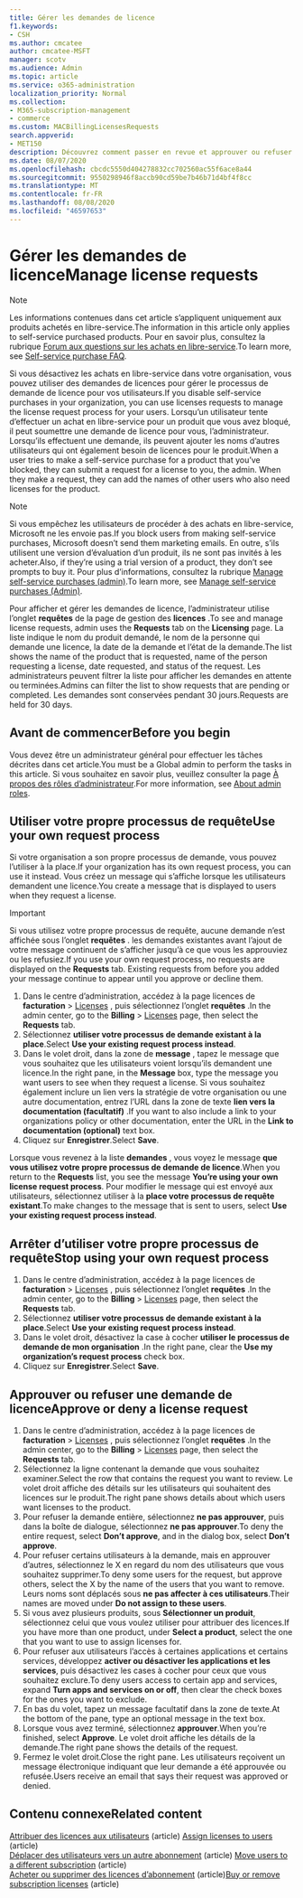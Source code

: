 ```yaml
---
title: Gérer les demandes de licence
f1.keywords:
- CSH
ms.author: cmcatee
author: cmcatee-MSFT
manager: scotv
ms.audience: Admin
ms.topic: article
ms.service: o365-administration
localization_priority: Normal
ms.collection:
- M365-subscription-management
- commerce
ms.custom: MACBillingLicensesRequests
search.appverid:
- MET150
description: Découvrez comment passer en revue et approuver ou refuser les demandes de licence des utilisateurs pour votre abonnement Microsoft 365 pour les entreprises.
ms.date: 08/07/2020
ms.openlocfilehash: cbcdc5550d404278832cc702560ac55f6ace8a44
ms.sourcegitcommit: 9550298946f8accb90cd59be7b46b71d4bf4f8cc
ms.translationtype: MT
ms.contentlocale: fr-FR
ms.lasthandoff: 08/08/2020
ms.locfileid: "46597653"
---
```

# <a name="manage-license-requests"></a><span data-ttu-id="12e75-103">Gérer les demandes de licence</span><span class="sxs-lookup"><span data-stu-id="12e75-103">Manage license requests</span></span>

> [!NOTE]
> <span data-ttu-id="12e75-104">Les informations contenues dans cet article s’appliquent uniquement aux produits achetés en libre-service.</span><span class="sxs-lookup"><span data-stu-id="12e75-104">The information in this article only applies to self-service purchased products.</span></span> <span data-ttu-id="12e75-105">Pour en savoir plus, consultez la rubrique [Forum aux questions sur les achats en libre-service](../subscriptions/self-service-purchase-faq.md).</span><span class="sxs-lookup"><span data-stu-id="12e75-105">To learn more, see [Self-service purchase FAQ](../subscriptions/self-service-purchase-faq.md).</span></span>

<span data-ttu-id="12e75-106">Si vous désactivez les achats en libre-service dans votre organisation, vous pouvez utiliser des demandes de licences pour gérer le processus de demande de licence pour vos utilisateurs.</span><span class="sxs-lookup"><span data-stu-id="12e75-106">If you disable self-service purchases in your organization, you can use licenses requests to manage the license request process for your users.</span></span> <span data-ttu-id="12e75-107">Lorsqu’un utilisateur tente d’effectuer un achat en libre-service pour un produit que vous avez bloqué, il peut soumettre une demande de licence pour vous, l’administrateur. Lorsqu’ils effectuent une demande, ils peuvent ajouter les noms d’autres utilisateurs qui ont également besoin de licences pour le produit.</span><span class="sxs-lookup"><span data-stu-id="12e75-107">When a user tries to make a self-service purchase for a product that you’ve blocked, they can submit a request for a license to you, the admin. When they make a request, they can add the names of other users who also need licenses for the product.</span></span>

> [!NOTE]
> <span data-ttu-id="12e75-108">Si vous empêchez les utilisateurs de procéder à des achats en libre-service, Microsoft ne les envoie pas.</span><span class="sxs-lookup"><span data-stu-id="12e75-108">If you block users from making self-service purchases, Microsoft doesn’t send them marketing emails.</span></span> <span data-ttu-id="12e75-109">En outre, s’ils utilisent une version d’évaluation d’un produit, ils ne sont pas invités à les acheter.</span><span class="sxs-lookup"><span data-stu-id="12e75-109">Also, if they’re using a trial version of a product, they don’t see prompts to buy it.</span></span> <span data-ttu-id="12e75-110">Pour plus d’informations, consultez la rubrique [Manage self-service purchases (admin)](../subscriptions/manage-self-service-purchases-admins.md).</span><span class="sxs-lookup"><span data-stu-id="12e75-110">To learn more, see [Manage self-service purchases (Admin)](../subscriptions/manage-self-service-purchases-admins.md).</span></span>

<span data-ttu-id="12e75-111">Pour afficher et gérer les demandes de licence, l’administrateur utilise l’onglet **requêtes** de la page de gestion des **licences** .</span><span class="sxs-lookup"><span data-stu-id="12e75-111">To see and manage license requests, admin uses the **Requests** tab on the **Licensing** page.</span></span> <span data-ttu-id="12e75-112">La liste indique le nom du produit demandé, le nom de la personne qui demande une licence, la date de la demande et l’état de la demande.</span><span class="sxs-lookup"><span data-stu-id="12e75-112">The list shows the name of the product that is requested, name of the person requesting a license, date requested, and status of the request.</span></span> <span data-ttu-id="12e75-113">Les administrateurs peuvent filtrer la liste pour afficher les demandes en attente ou terminées.</span><span class="sxs-lookup"><span data-stu-id="12e75-113">Admins can filter the list to show requests that are pending or completed.</span></span> <span data-ttu-id="12e75-114">Les demandes sont conservées pendant 30 jours.</span><span class="sxs-lookup"><span data-stu-id="12e75-114">Requests are held for 30 days.</span></span>

## <a name="before-you-begin"></a><span data-ttu-id="12e75-115">Avant de commencer</span><span class="sxs-lookup"><span data-stu-id="12e75-115">Before you begin</span></span>

<span data-ttu-id="12e75-116">Vous devez être un administrateur général pour effectuer les tâches décrites dans cet article.</span><span class="sxs-lookup"><span data-stu-id="12e75-116">You must be a Global admin to perform the tasks in this article.</span></span> <span data-ttu-id="12e75-117">Si vous souhaitez en savoir plus, veuillez consulter la page [À propos des rôles d’administrateur](../../admin/add-users/about-admin-roles.md).</span><span class="sxs-lookup"><span data-stu-id="12e75-117">For more information, see [About admin roles](../../admin/add-users/about-admin-roles.md).</span></span>

## <a name="use-your-own-request-process"></a><span data-ttu-id="12e75-118">Utiliser votre propre processus de requête</span><span class="sxs-lookup"><span data-stu-id="12e75-118">Use your own request process</span></span>

<span data-ttu-id="12e75-119">Si votre organisation a son propre processus de demande, vous pouvez l’utiliser à la place.</span><span class="sxs-lookup"><span data-stu-id="12e75-119">If your organization has its own request process, you can use it instead.</span></span> <span data-ttu-id="12e75-120">Vous créez un message qui s’affiche lorsque les utilisateurs demandent une licence.</span><span class="sxs-lookup"><span data-stu-id="12e75-120">You create a message that is displayed to users when they request a license.</span></span>

> [!IMPORTANT]
> <span data-ttu-id="12e75-121">Si vous utilisez votre propre processus de requête, aucune demande n’est affichée sous l’onglet **requêtes** . les demandes existantes avant l’ajout de votre message continuent de s’afficher jusqu’à ce que vous les approuviez ou les refusiez.</span><span class="sxs-lookup"><span data-stu-id="12e75-121">If you use your own request process, no requests are displayed on the **Requests** tab. Existing requests from before you added your message continue to appear until you approve or decline them.</span></span>

1. <span data-ttu-id="12e75-122">Dans le centre d’administration, accédez à la page licences de **facturation**  >  <a href="https://go.microsoft.com/fwlink/p/?linkid=842264" target="_blank">Licenses</a> , puis sélectionnez l’onglet **requêtes** .</span><span class="sxs-lookup"><span data-stu-id="12e75-122">In the admin center, go to the **Billing** > <a href="https://go.microsoft.com/fwlink/p/?linkid=842264" target="_blank">Licenses</a> page, then select the **Requests** tab.</span></span>
2. <span data-ttu-id="12e75-123">Sélectionnez **utiliser votre processus de demande existant à la place**.</span><span class="sxs-lookup"><span data-stu-id="12e75-123">Select **Use your existing request process instead**.</span></span>
3. <span data-ttu-id="12e75-124">Dans le volet droit, dans la zone de **message** , tapez le message que vous souhaitez que les utilisateurs voient lorsqu’ils demandent une licence.</span><span class="sxs-lookup"><span data-stu-id="12e75-124">In the right pane, in the **Message** box, type the message you want users to see when they request a license.</span></span> <span data-ttu-id="12e75-125">Si vous souhaitez également inclure un lien vers la stratégie de votre organisation ou une autre documentation, entrez l’URL dans la zone de texte **lien vers la documentation (facultatif)** .</span><span class="sxs-lookup"><span data-stu-id="12e75-125">If you want to also include a link to your organizations policy or other documentation, enter the URL in the **Link to documentation (optional)** text box.</span></span>
4. <span data-ttu-id="12e75-126">Cliquez sur **Enregistrer**.</span><span class="sxs-lookup"><span data-stu-id="12e75-126">Select **Save**.</span></span>

<span data-ttu-id="12e75-127">Lorsque vous revenez à la liste **demandes** , vous voyez le message **que vous utilisez votre propre processus de demande de licence**.</span><span class="sxs-lookup"><span data-stu-id="12e75-127">When you return to the **Requests** list, you see the message **You’re using your own license request process**.</span></span> <span data-ttu-id="12e75-128">Pour modifier le message qui est envoyé aux utilisateurs, sélectionnez utiliser à la **place votre processus de requête existant**.</span><span class="sxs-lookup"><span data-stu-id="12e75-128">To make changes to the message that is sent to users, select **Use your existing request process instead**.</span></span>

## <a name="stop-using-your-own-request-process"></a><span data-ttu-id="12e75-129">Arrêter d’utiliser votre propre processus de requête</span><span class="sxs-lookup"><span data-stu-id="12e75-129">Stop using your own request process</span></span>

1. <span data-ttu-id="12e75-130">Dans le centre d’administration, accédez à la page licences de **facturation**  >  <a href="https://go.microsoft.com/fwlink/p/?linkid=842264" target="_blank">Licenses</a> , puis sélectionnez l’onglet **requêtes** .</span><span class="sxs-lookup"><span data-stu-id="12e75-130">In the admin center, go to the **Billing** > <a href="https://go.microsoft.com/fwlink/p/?linkid=842264" target="_blank">Licenses</a> page, then select the **Requests** tab.</span></span>
2. <span data-ttu-id="12e75-131">Sélectionnez **utiliser votre processus de demande existant à la place**.</span><span class="sxs-lookup"><span data-stu-id="12e75-131">Select **Use your existing request process instead**.</span></span>
3. <span data-ttu-id="12e75-132">Dans le volet droit, désactivez la case à cocher **utiliser le processus de demande de mon organisation** .</span><span class="sxs-lookup"><span data-stu-id="12e75-132">In the right pane, clear the **Use my organization’s request process** check box.</span></span>
4. <span data-ttu-id="12e75-133">Cliquez sur **Enregistrer**.</span><span class="sxs-lookup"><span data-stu-id="12e75-133">Select **Save**.</span></span>

## <a name="approve-or-deny-a-license-request"></a><span data-ttu-id="12e75-134">Approuver ou refuser une demande de licence</span><span class="sxs-lookup"><span data-stu-id="12e75-134">Approve or deny a license request</span></span>

1. <span data-ttu-id="12e75-135">Dans le centre d’administration, accédez à la page licences de **facturation**  >  <a href="https://go.microsoft.com/fwlink/p/?linkid=842264" target="_blank">Licenses</a> , puis sélectionnez l’onglet **requêtes** .</span><span class="sxs-lookup"><span data-stu-id="12e75-135">In the admin center, go to the **Billing** > <a href="https://go.microsoft.com/fwlink/p/?linkid=842264" target="_blank">Licenses</a> page, then select the **Requests** tab.</span></span>
2. <span data-ttu-id="12e75-136">Sélectionnez la ligne contenant la demande que vous souhaitez examiner.</span><span class="sxs-lookup"><span data-stu-id="12e75-136">Select the row that contains the request you want to review.</span></span> <span data-ttu-id="12e75-137">Le volet droit affiche des détails sur les utilisateurs qui souhaitent des licences sur le produit.</span><span class="sxs-lookup"><span data-stu-id="12e75-137">The right pane shows details about which users want licenses to the product.</span></span>
3. <span data-ttu-id="12e75-138">Pour refuser la demande entière, sélectionnez **ne pas approuver**, puis dans la boîte de dialogue, sélectionnez **ne pas approuver**.</span><span class="sxs-lookup"><span data-stu-id="12e75-138">To deny the entire request, select **Don’t approve**, and in the dialog box, select **Don’t approve**.</span></span>
4. <span data-ttu-id="12e75-139">Pour refuser certains utilisateurs à la demande, mais en approuver d’autres, sélectionnez le X en regard du nom des utilisateurs que vous souhaitez supprimer.</span><span class="sxs-lookup"><span data-stu-id="12e75-139">To deny some users for the request, but approve others, select the X by the name of the users that you want to remove.</span></span> <span data-ttu-id="12e75-140">Leurs noms sont déplacés sous **ne pas affecter à ces utilisateurs**.</span><span class="sxs-lookup"><span data-stu-id="12e75-140">Their names are moved under **Do not assign to these users**.</span></span>
5. <span data-ttu-id="12e75-141">Si vous avez plusieurs produits, sous **Sélectionner un produit**, sélectionnez celui que vous voulez utiliser pour attribuer des licences.</span><span class="sxs-lookup"><span data-stu-id="12e75-141">If you have more than one product, under **Select a product**, select the one that you want to use to assign licenses for.</span></span>
6. <span data-ttu-id="12e75-142">Pour refuser aux utilisateurs l’accès à certaines applications et certains services, développez **activer ou désactiver les applications et les services**, puis désactivez les cases à cocher pour ceux que vous souhaitez exclure.</span><span class="sxs-lookup"><span data-stu-id="12e75-142">To deny users access to certain app and services, expand **Turn apps and services on or off**, then clear the check boxes for the ones you want to exclude.</span></span>
7. <span data-ttu-id="12e75-143">En bas du volet, tapez un message facultatif dans la zone de texte.</span><span class="sxs-lookup"><span data-stu-id="12e75-143">At the bottom of the pane, type an optional message in the text box.</span></span>
8. <span data-ttu-id="12e75-144">Lorsque vous avez terminé, sélectionnez **approuver**.</span><span class="sxs-lookup"><span data-stu-id="12e75-144">When you’re finished, select **Approve**.</span></span> <span data-ttu-id="12e75-145">Le volet droit affiche les détails de la demande.</span><span class="sxs-lookup"><span data-stu-id="12e75-145">The right pane shows the details of the request.</span></span>
9. <span data-ttu-id="12e75-146">Fermez le volet droit.</span><span class="sxs-lookup"><span data-stu-id="12e75-146">Close the right pane.</span></span>
    <span data-ttu-id="12e75-147">Les utilisateurs reçoivent un message électronique indiquant que leur demande a été approuvée ou refusée.</span><span class="sxs-lookup"><span data-stu-id="12e75-147">Users receive an email that says their request was approved or denied.</span></span>

## <a name="related-content"></a><span data-ttu-id="12e75-148">Contenu connexe</span><span class="sxs-lookup"><span data-stu-id="12e75-148">Related content</span></span>

<span data-ttu-id="12e75-149">[Attribuer des licences aux utilisateurs](../../admin/manage/assign-licenses-to-users.md) (article) </span><span class="sxs-lookup"><span data-stu-id="12e75-149">[Assign licenses to users](../../admin/manage/assign-licenses-to-users.md) (article)</span></span>\
<span data-ttu-id="12e75-150">[Déplacer des utilisateurs vers un autre abonnement](../subscriptions/move-users-different-subscription.md) (article) </span><span class="sxs-lookup"><span data-stu-id="12e75-150">[Move users to a different subscription](../subscriptions/move-users-different-subscription.md) (article)</span></span>\
<span data-ttu-id="12e75-151">[Acheter ou supprimer des licences d’abonnement](buy-licenses.md) (article)</span><span class="sxs-lookup"><span data-stu-id="12e75-151">[Buy or remove subscription licenses](buy-licenses.md) (article)</span></span>